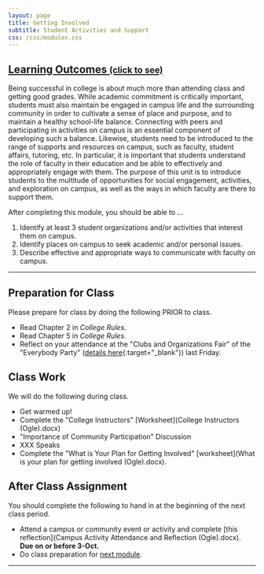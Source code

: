 ```yaml
---
layout: page
title: Getting Involved 
subtitle: Student Activities and Support
css: /css/modules.css
---
```


<div class="panel-group-ILOs">
  <div class="panel panel-default">
    <div class="panel-heading">
      <h2 class="panel-title">
        <a data-toggle="collapse" href="#ILOs">Learning Outcomes <small>(click to see)</small></a>
      </h2>
    </div>
    <div id="ILOs" class="panel-collapse collapse">
      <div class="panel-body">
<p>Being successful in college is about much more than attending class and getting good grades. While academic commitment is critically important, students must also maintain be engaged in campus life and the surrounding community in order to cultivate a sense of place and purpose, and to maintain a healthy school-life balance. Connecting with peers and participating in activities on campus is an essential component of developing such a balance. Likewise, students need to be introduced to the range of supports and resources on campus, such as faculty, student affairs, tutoring, etc. In particular, it is important that students understand the role of faculty in their education and be able to effectively and appropriately engage with them. The purpose of this unit is to introduce students to the multitude of opportunities for social engagement, activities, and exploration on campus, as well as the ways in which faculty are there to support them.</p>

<p>After completing this module, you should be able to ...</p>

<ol>
  <li>Identify at least 3 student organizations and/or activities that interest them on campus.</li>
  <li>Identify places on campus to seek academic and/or personal issues.</li>
  <li>Describe effective and appropriate ways to communicate with faculty on campus.</li>
</ol>
      </div>
    </div>
  </div>
</div>

----

## Preparation for Class

Please prepare for class by doing the following PRIOR to class.

* Read Chapter 2 in *College Rules*.
* Read Chapter 5 in *College Rules*.
* Reflect on your attendance at the "Clubs and Organizations Fair" of the "Everybody Party" ([details here](https://www.northland.edu/event/everybody-party/){:target="_blank"}) last Friday.

## Class Work

We will do the following during class.

* Get warmed up!
* Complete the "College Instructors" [Worksheet](College Instructors (Ogle).docx)
* "Importance of Community Participation" Discussion
* XXX Speaks
* Complete the "What is Your Plan for Getting Involved" [worksheet](What is your plan for getting involved (Ogle).docx).

## After Class Assignment

You should complete the following to hand in at the beginning of the next class period.

* Attend a campus or community event or activity and complete [this reflection](Campus Activity Attendance and Reflection (Ogle).docx). **Due on or before 3-Oct.**
* Do class preparation for [next module](../Health).

----
